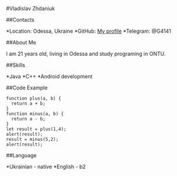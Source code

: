 #Vladislav Zhdaniuk

##Contacts

*Location: Odessa, Ukraine
*GitHub: [My profile](https://github.com/q4141)
*Telegram: @G4141

##About Me

I am 21 years old, living in Odessa and study programing in ONTU.

##Skills

*Java
*C++
*Android development

##Code Example 

```
function plus(a, b) {
  return a + b;
}
function minus(a, b) {
  return a - b;
}
let result = plus(1,4);
alert(result);
result = minus(5,2);
alert(result);
```

##Language

*Ukrainian - native
*English - b2